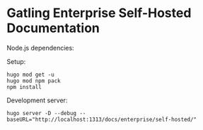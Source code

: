 # Gatling Enterprise Self-Hosted Documentation

Node.js dependencies:

Setup:

```console
hugo mod get -u 
hugo mod npm pack
npm install
```

Development server:

```console
hugo server -D --debug --baseURL="http://localhost:1313/docs/enterprise/self-hosted/"
```
